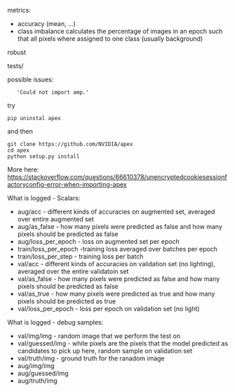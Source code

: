 



metrics:
- accuracy (mean, ...)
- class imbalance calculates the percentage of images in an epoch such that all pixels where assigned to one class (usually background)

robust

tests/

possible issues:
```
   'Could not import amp.'
```
try
```
pip uninstal apex
```
and then
```
git clone https://github.com/NVIDIA/apex
cd apex
python setup.py install
```
More here: https://stackoverflow.com/questions/66610378/unencryptedcookiesessionfactoryconfig-error-when-importing-apex


What is logged - Scalars:
- aug/acc - different kinds of accuracies on augmented set, averaged over entire augmented set
- aug/as_false - how many pixels were predicted as false and how many pixels should be predicted as false
- aug/loss_per_epoch - loss on augmented set per epoch
- train/loss_per_epoch -training loss averaged over batches per epoch
- train/loss_per_step - training loss per batch
- val/acc - different kinds of accuracies on validation set (no lighting), averaged over the entire validatoin set
- val/as_false - how many pixels were predicted as false and how many pixels should be predicted as false
- val/as_true - how many pixels were predicted as true and how many pixels should be predicted as true
- val/loss_per_epoch - loss per epoch on validation set (no light)

What is logged - debug samples:
- val/img/img - random image that we perform the test on
- val/guessed/img - white pixels are the pixels that the model predicted as candidates to pick up here, random sample on validation set
- val/truth/img - ground truth for the ranadom image
- aug/img/img
- aug/guessed/img
- aug/truth/img
